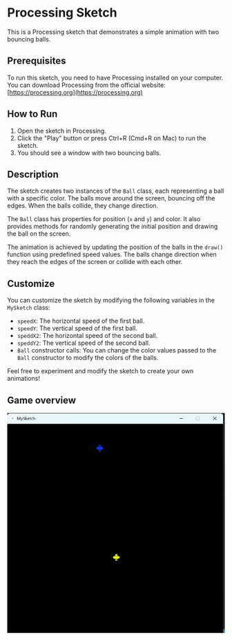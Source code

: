 # Processing Sketch

This is a Processing sketch that demonstrates a simple animation with two bouncing balls.

## Prerequisites

To run this sketch, you need to have Processing installed on your computer. You can download Processing from the official website: [https://processing.org](https://processing.org)

## How to Run

1. Open the sketch in Processing.
2. Click the "Play" button or press Ctrl+R (Cmd+R on Mac) to run the sketch.
3. You should see a window with two bouncing balls.

## Description

The sketch creates two instances of the `Ball` class, each representing a ball with a specific color. The balls move around the screen, bouncing off the edges. When the balls collide, they change direction.

The `Ball` class has properties for position (`x` and `y`) and color. It also provides methods for randomly generating the initial position and drawing the ball on the screen.

The animation is achieved by updating the position of the balls in the `draw()` function using predefined speed values. The balls change direction when they reach the edges of the screen or collide with each other.

## Customize

You can customize the sketch by modifying the following variables in the `MySketch` class:

- `speedX`: The horizontal speed of the first ball.
- `speedY`: The vertical speed of the first ball.
- `speddX2`: The horizontal speed of the second ball.
- `speddY2`: The vertical speed of the second ball.
- `Ball` constructor calls: You can change the color values passed to the `Ball` constructor to modify the colors of the balls.

Feel free to experiment and modify the sketch to create your own animations!

## Game overview

![Sterne](https://github.com/Jennynamela/Sterne/blob/main/img%20(2).png)



